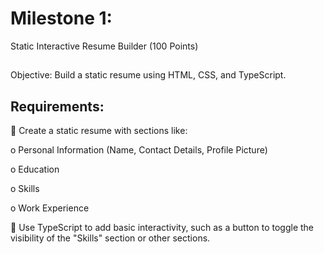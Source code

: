 <h1>Milestone 1:</h1> Static Interactive Resume Builder (100 Points)
<h2></h2>Objective:</h2>
Build a static resume using HTML, CSS, and TypeScript.
<h2>Requirements:</h2>
 Create a static resume with sections like:

o Personal Information (Name, Contact Details, Profile Picture)


o Education


o Skills


o Work Experience


 Use TypeScript to add basic interactivity, such as a button to toggle the visibility of the
"Skills" section or other sections. 
